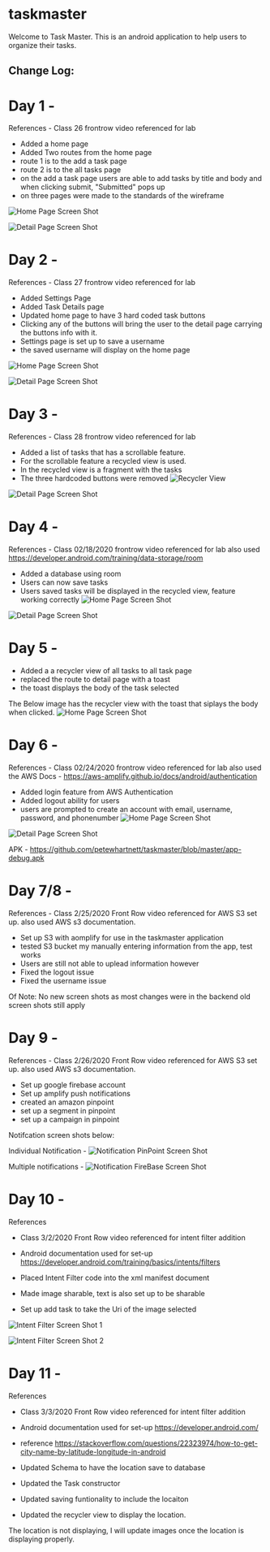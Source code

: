 # taskmaster

Welcome to Task Master. This is an android application to help users to organize their tasks. 



## Change Log:

# Day 1 - 
References - Class 26 frontrow video referenced for lab
- Added a home page
- Added Two routes from the home page
- route 1 is to the add a task page
- route 2 is to the all tasks page
- on the add a task page users are able to add tasks by title and body and when clicking submit, "Submitted" pops up
- on three pages were made to the standards of the wireframe 


![Home Page Screen Shot](https://github.com/petewhartnett/taskmaster/blob/master/Screen%20Shot%202020-02-11%20at%2012.33.49%20PM.png)

![Detail Page Screen Shot](https://github.com/petewhartnett/taskmaster/blob/master/Screen%20Shot%202020-02-11%20at%2012.33.24%20PM.png)


# Day 2 - 
References - Class 27 frontrow video referenced for lab
- Added Settings Page
- Added Task Details page 
- Updated home page to have 3 hard coded task buttons
- Clicking any of the buttons will bring the user to the detail page carrying the buttons info with it.
- Settings page is set up to save a username
- the saved username will display on the home page

![Home Page Screen Shot](https://github.com/petewhartnett/taskmaster/blob/master/Screen%20Shot%202020-02-12%20at%2012.56.05%20PM.png)

![Detail Page Screen Shot](https://github.com/petewhartnett/taskmaster/blob/master/Screen%20Shot%202020-02-12%20at%2012.59.15%20PM.png)


# Day 3 - 
References - Class 28 frontrow video referenced for lab 
- Added a list of tasks that has a scrollable feature. 
- For the scrollable feature a recycled view is used.
- In the recycled view is a fragment with the tasks
- The three hardcoded buttons were removed
![Recycler View ](https://github.com/petewhartnett/taskmaster/blob/master/Screen%20Shot%202020-02-13%20at%2012.51.51%20PM.png)

![Detail Page Screen Shot](https://github.com/petewhartnett/taskmaster/blob/master/Screen%20Shot%202020-02-13%20at%2012.52.11%20PM.png)

# Day 4 - 
References - Class 02/18/2020 frontrow video referenced for lab 
also used https://developer.android.com/training/data-storage/room
- Added a database using room
- Users can now save tasks
- Users saved tasks will be displayed in the recycled view, feature working correctly
![Home Page Screen Shot](https://github.com/petewhartnett/taskmaster/blob/master/Screen%20Shot%202020-02-13%20at%2012.51.51%20PM.png)

![Detail Page Screen Shot](https://github.com/petewhartnett/taskmaster/blob/master/Screen%20Shot%202020-02-13%20at%2012.52.11%20PM.png)



# Day 5 - 

- Added a a recycler view of all tasks to all task page
- replaced the route to detail page with a toast
- the toast displays the body of the task selected 

The Below image has the recycler view with the toast that siplays the body when clicked. 
![Home Page Screen Shot](https://github.com/petewhartnett/taskmaster/blob/master/Screen%20Shot%202020-02-20%20at%202.33.35%20PM.png)



# Day 6 - 
References - Class 02/24/2020 frontrow video referenced for lab 
also used the AWS Docs - https://aws-amplify.github.io/docs/android/authentication
- Added login feature from AWS Authentication 
- Added logout ability for users
- users are prompted to create an account with email, username, password, and phonenumber
![Home Page Screen Shot](https://github.com/petewhartnett/taskmaster/blob/master/Screen%20Shot%202020-02-25%20at%2012.44.56%20PM.png)

![Detail Page Screen Shot](https://github.com/petewhartnett/taskmaster/blob/master/Screen%20Shot%202020-02-25%20at%2012.57.01%20PM.png
)

APK - https://github.com/petewhartnett/taskmaster/blob/master/app-debug.apk


# Day 7/8 - 
References - Class 2/25/2020 Front Row video referenced for AWS S3 set up. 
also used AWS s3 documentation. 
- Set up S3 with aomplify for use in the taskmaster application
- tested S3 bucket my manually entering information from the app, test works
- Users are still not able to uplead information however
- Fixed the logout issue
- Fixed the username issue

Of Note: No new screen shots as most changes were in the backend old screen shots still apply





# Day 9 - 
References - Class 2/26/2020 Front Row video referenced for AWS S3 set up. 
also used AWS s3 documentation. 
- Set up google firebase account 
- Set up amplify push notifications
- created an amazon pinpoint
- set up a segment in pinpoint
- set up a campaign in pinpoint

Notifcation screen shots below: 

Individual Notification - 
![Notification PinPoint Screen Shot](https://github.com/petewhartnett/taskmaster/blob/master/Screen%20Shot%202020-03-03%20at%2010.07.16%20AM.png)

Multiple notifications - 
![Notification FireBase Screen Shot](https://github.com/petewhartnett/taskmaster/blob/master/Screen%20Shot%202020-03-03%20at%2010.03.34%20AM.png
)





# Day 10 - 
References 
- Class 3/2/2020 Front Row video referenced for intent filter addition
- Android documentation used for set-up https://developer.android.com/training/basics/intents/filters


- Placed Intent Filter code into the xml manifest document
- Made image sharable, text is also set up to be sharable
- Set up add task to take the Uri of the image selected

![Intent Filter Screen Shot 1](https://github.com/petewhartnett/taskmaster/blob/master/Screen%20Shot%202020-03-03%20at%2011.03.18%20AM.png)


![Intent Filter Screen Shot 2](https://github.com/petewhartnett/taskmaster/blob/master/Screen%20Shot%202020-03-03%20at%2011.37.25%20AM.png
)


# Day 11 - 
References 
- Class 3/3/2020 Front Row video referenced for intent filter addition
- Android documentation used for set-up https://developer.android.com/
- reference https://stackoverflow.com/questions/22323974/how-to-get-city-name-by-latitude-longitude-in-android


- Updated Schema to have the location save to database
- Updated the Task constructor
- Updated saving funtionality to include the locaiton
- Updated the recycler view to display the location. 


The location is not displaying, I will update images once the location is displaying properly. 
